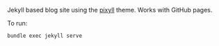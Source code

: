Jekyll based blog site using the [pixyll](http://www.pixyll.com) theme. Works with GitHub pages.

To run:
```bash
bundle exec jekyll serve
```
